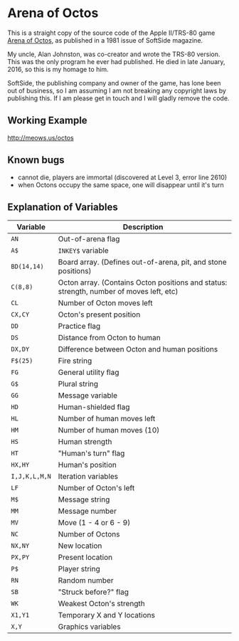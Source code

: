 # Arena of Octos

This is a straight copy of the source code of the Apple II/TRS-80 game [Arena of Octos](https://en.wikipedia.org/wiki/Arena_of_Octos), as published in a 1981 issue of SoftSide magazine.

My uncle, Alan Johnston, was co-creator and wrote the TRS-80 version. This was the only program he ever had published. He died in late January, 2016, so this is my homage to him.

SoftSide, the publishing company and owner of the game, has lone been out of business, so I am assuming I am not breaking any copyright laws by publishing this. If I am please get in touch and I will gladly remove the code.

## Working Example
http://meows.us/octos

## Known bugs
- cannot die, players are immortal (discovered at Level 3, error line 2610)
- when Octons occupy the same space, one will disappear until it's turn

## Explanation of Variables

Variable | Description
---------| -----------
`AN` | Out-of-arena flag
`A$` | `INKEY$` variable
`BD(14,14)` | Board array. (Defines out-of-arena, pit, and stone positions)
`C(8,8)` | Octon array. (Contains Octon positions and status: strength, number of moves left, etc)
`CL` | Number of Octon moves left
`CX,CY` | Octon's present position
`DD` | Practice flag
`DS` | Distance from Octon to human
`DX,DY` | Difference between Octon and human positions
`F$(25)` | Fire string
`FG` | General utility flag
`G$` | Plural string
`GG` | Message variable
`HD` | Human-shielded flag
`HL` | Number of human moves left
`HM` | Number of human moves (10)
`HS` | Human strength
`HT` | "Human's turn" flag
`HX,HY` | Human's position
`I,J,K,L,M,N` | Iteration variables
`LF` | Number of Octon's left
`M$` | Message string
`MM` | Message number
`MV` | Move (1 - 4 or 6 - 9)
`NC` | Number of Octons
`NX,NY` | New location
`PX,PY` | Present location
`P$` | Player string
`RN` | Random number
`SB` | "Struck before?" flag
`WK` | Weakest Octon's strength
`X1,Y1` | Temporary X and Y locations
`X,Y` | Graphics variables
